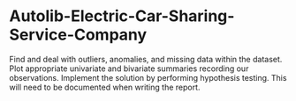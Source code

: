 # Autolib-Electric-Car-Sharing-Service-Company
Find and deal with outliers, anomalies, and missing data within the dataset. 
Plot appropriate univariate and bivariate summaries recording our observations. 
Implement the solution by performing hypothesis testing. This will need to be documented when writing the report. 
